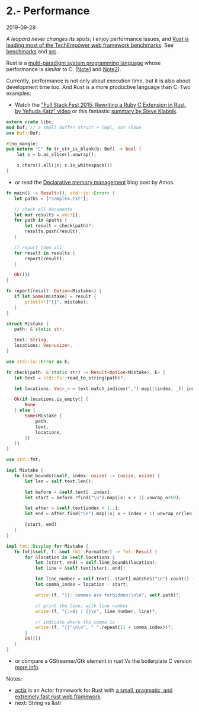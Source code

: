 # 2.- Performance
2019-09-29

*A leopard never changes its spots*; I enjoy performance issues, and [Rust is leading most of the TechEmpower web framework benchmarks](https://news.ycombinator.com/item?id=20402082). See [benchmarks](https://www.techempower.com/benchmarks/#section=data-r18&hw=ph&test=fortune) and [src](https://github.com/TechEmpower/FrameworkBenchmarks/tree/master/frameworks/Rust/actix).

Rust is a [multi-paradigm system programming language](https://en.wikipedia.org/wiki/Rust_(programming_language)) whose performance is *similar* to C. ([Note1](https://benchmarksgame-team.pages.debian.net/benchmarksgame/fastest/gcc-rust.html) and [Note2](https://github.com/ixy-languages/ixy-languages/blob/master/Rust-vs-C-performance.md)).

Currently, performance is not only about execution time, but it is also about development time too. And Rust is a more productive language than C. Two examples:

 * Watch the ["Full Stack Fest 2015: Rewriting a Ruby C Extension in Rust, by Yehuda Katz" video](https://www.youtube.com/watch?v=2BdJeSC4FFI) or this fantastic [summary by Steve Klabnik](https://gist.github.com/steveklabnik/1a3ec0ca676aaddf766e).


```rust
extern crate libc;
mod buf; // a small buffer struct + impl, not shown
use buf::Buf;

#[no_mangle]
pub extern "C" fn tr_str_is_blank(b: Buf) -> bool {
    let s = b.as_slice().unwrap();

    s.chars().all(|c| c.is_whitespace())
}
```


 * or read the [Declarative memory management](https://amos.me/blog/2019/declarative-memory-management/) blog post by Amos.
 
 ```rust
 fn main() -> Result<(), std::io::Error> {
    let paths = ["sample4.txt"];

    // check all documents
    let mut results = vec![];
    for path in &paths {
        let result = check(path)?;
        results.push(result);
    }

    // report them all
    for result in results {
        report(result);
    }

    Ok(())
}

fn report(result: Option<Mistake>) {
    if let Some(mistake) = result {
        println!("{}", mistake);
    }
}

struct Mistake {
    path: &'static str,

    text: String,
    locations: Vec<usize>,
}

use std::io::Error as E;

fn check(path: &'static str) -> Result<Option<Mistake>, E> {
    let text = std::fs::read_to_string(path)?;

    let locations: Vec<_> = text.match_indices(",").map(|(index, _)| index).collect();

    Ok(if locations.is_empty() {
        None
    } else {
        Some(Mistake {
            path,
            text,
            locations,
        })
    })
}

use std::fmt;

impl Mistake {
    fn line_bounds(&self, index: usize) -> (usize, usize) {
        let len = self.text.len();

        let before = &self.text[..index];
        let start = before.rfind("\n").map(|x| x + 1).unwrap_or(0);

        let after = &self.text[index + 1..];
        let end = after.find("\n").map(|x| x + index + 1).unwrap_or(len);

        (start, end)
    }
}

impl fmt::Display for Mistake {
    fn fmt(&self, f: &mut fmt::Formatter) -> fmt::Result {
        for &location in &self.locations {
            let (start, end) = self.line_bounds(location);
            let line = &self.text[start..end];

            let line_number = self.text[..start].matches("\n").count() + 1;
            let comma_index = location - start;

            write!(f, "{}: commas are forbidden:\n\n", self.path)?;

            // print the line, with line number
            write!(f, "{:>8} | {}\n", line_number, line)?;

            // indicate where the comma is
            write!(f, "{}^\n\n", " ".repeat(11 + comma_index))?;
        }
        Ok(())
    }
}
 ```

 * or compare a GStreamer/Gtk element in rust Vs the boilerplate C version [more info](https://coaxion.net/blog/2016/05/writing-gstreamer-plugins-and-elements-in-rust).




Notes:

 - [actix](https://github.com/actix/actix) is an Actor framework for Rust with [a small, pragmatic, and extremely fast rust web framework](https://github.com/actix/actix-web).
 - next: String vs &str
